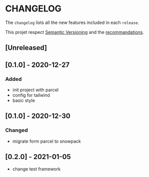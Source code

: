 # CHANGELOG

The `changelog` lists all the new features included in each  `release`.

This projet respect [Semantic Versioning](https://semver.org/) and the [recommandations](https://keepachangelog.com/en/1.0.0/).

## [Unreleased]
## [0.1.0] - 2020-12-27
### Added
- init project with parcel
- config for tailwind
- basic style

## [0.1.0] - 2020-12-30
### Changed
- migrate form parcel to snowpack
  

## [0.2.0] - 2021-01-05
- change test framework

